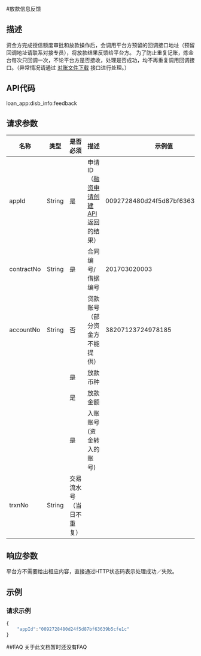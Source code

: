 #放款信息反馈
## 描述
资金方完成授信额度审批和放款操作后，会调用平台方预留的回调接口地址（预留回调地址请联系对接专员），将放款结果反馈给平台方。
为了防止重复记账，炼金台每次只回调一次，不论平台方是否接收，处理是否成功，均不再重复调用回调接口。（异常情况请通过 [对账文件下载](2.1.9_account_checking_download.md) 接口进行处理。）

## API代码
loan\_app:disb\_info:feedback

## 请求参数
| 名称 | 类型 | 是否必须 | 描述 | 示例值 |
| --- | --- | --- | --- | --- |
| appId | String | 是 | 申请ID（[融资申请创建API](2.1.1_融资申请创建.md)返回的结果） | 0092728480d24f5d87bf63639b5cfe1c |
| contractNo | String | 是 | 合同编号/借据编号 | 201703020003 |
| accountNo | String | 否 | 贷款账号（部分资金方不能提供） | 38207123724978185 |
|  |  | 是 | 放款币种 |  |
|  |  | 是 | 放款金额 |  |
|  |  | 是 | 入账账号(资金转入的账号) |  |
| trxnNo | String | 交易流水号（当日不重复） | |  

## 响应参数
平台方不需要给出相应内容，直接通过HTTP状态码表示处理成功／失败。


## 示例
### 请求示例
```javascript
{
    "appId":"0092728480d24f5d87bf63639b5cfe1c"
}
```

##FAQ
关于此文档暂时还没有FAQ